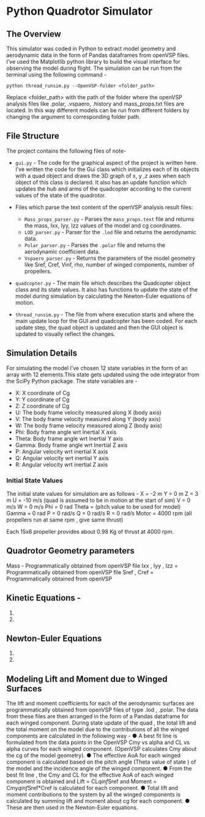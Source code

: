 # Python Quadrotor Simulator

## The Overview 
This simulator was coded in Python to extract model geometry and aerodynamic data in the form of Pandas dataframes from openVSP files. I’ve used the Matplotlib python library to build the visual interface for observing the model during flight. The simulation can be run from the terminal using the following command - 
```
python thread_runsim.py --OpenVSP-folder <folder_path>
```
 
Replace <folder_path> with the path of the folder where the openVSP analysis files like .polar, .vspaero, .history and mass_props.txt files are located.
In this way different models can be run from different folders by changing the argument to corresponding folder path.

## File Structure
The project contains the following files of note-
- `gui.py` - The code for the graphical aspect of the project is written here. I’ve written the code for the Gui class which initializes each of its objects with a quad object and draws the 3D graph of x, y ,z axes when each object of this class is declared. It also has an update function which updates the hub and arms of the quadcopter according to the current values of the state of the quadrotor.

- Files which parse the text content of the openVSP analysis result files:
  - `Mass_props_parser.py` - Parses the `mass_props.text` file and returns the mass, Ixx, Iyy, Izz values of the model and cg coordinates.
  - `LOD_parser.py` - Parser for the `.lod` file and returns the aerodynamic data.
  - `Polar_parser.py` - Parses the `.polar` file and returns the aerodynamic coefficient data.
  - `Vspaero_parser.py` - Returns the parameters of the model geometry like Sref, Cref, Vinf, rho, number of winged components, number of propellers.

- `quadcopter.py` - The main file which describes the Quadcopter object class and its state values. It also has functions to update the state of the model during simulation by calculating the Newton-Euler equations of motion.

- `thread_runsim.py` - The file from where execution starts and where the main update loop for the GUI and quadcopter has been coded. For each update step, the quad object is updated and then the GUI object is updated to visually reflect the changes.


## Simulation Details
For simulating the model I’ve chosen 12 state variables in the form of an array with 12 elements.This state gets updated using the ode integrator from the SciPy Python package. The state variables are -
- X: X coordinate of Cg
- Y: Y coordinate of Cg
- Z: Z coordinate of Cg
- U: The body frame velocity measured along X (body axis)
- V: The body frame velocity measured along Y (body axis)
- W: The body frame velocity measured along Z (body axis)
- Phi: Body frame angle wrt Inertial X axis
- Theta: Body frame angle wrt Inertial Y axis
- Gamma: Body frame angle wrt Inertial Z axis
- P: Angular velocity wrt inertial X axis
- Q: Angular velocity wrt inertial Y axis
- R: Angular velocity wrt inertial Z axis

### Initial State Values 
The initial state values for simulation are as follows -
X		= -2 m
Y		=  0 m
Z		=  3 m
U		= -10  m/s  (quad is assumed to be in motion at the start of sim)
V		= 0 m/s
W		= 0 m/s
Phi		=  0 rad
Theta		= (pitch value to be used for model) 
Gamma	= 0 rad
P		= 0 rad/s
Q		= 0 rad/s
R		= 0 rad/s
Motor = 4000 rpm (all propellers run at same rpm , give same thrust)	

Each 15x6 propeller provides about 0.98 Kg of thrust at 4000 rpm. 


## Quadrotor Geometry parameters 
Mass - Programmatically obtained from openVSP file 
Ixx , Iyy , Izz = Programmatically obtained from openVSP file
Sref , Cref = Programmatically obtained from openVSP


## Kinetic Equations - 

1)
 
2)

 









## Newton-Euler Equations


1)
 

2)
 

## Modeling Lift and Moment due to Winged Surfaces
The lift and moment coefficients for each of the aerodynamic surfaces are programmatically obtained from openVSP files of type .lod , .polar. The data from these files are then arranged in the form of a Pandas dataframe for each winged component. During state update of the quad , the total lift and the total moment on the model due to the contributions of all the winged components are calculated in the following way -
●	A best fit line is formulated from the data points in the OpenVSP Cmy vs alpha and CL vs alpha curves for each winged component. (OpenVSP calculates Cmy about the cg of the model geometry).
●	The effective AoA for each winged component is calculated based on the pitch angle (Theta value of state ) of the model and the incidence angle of the winged component.
●	From the best fit line , the Cmy and CL for the effective AoA of each winged component is obtained and Lift = CL*qinf*Sref and Moment = Cmy*qinf*Sref*Cref is calculated for each component.
●	Total lift and moment contributions to the system by all the winged components is calculated by summing lift and moment about cg for each component.
●	These are then used in the Newton-Euler equations. 
